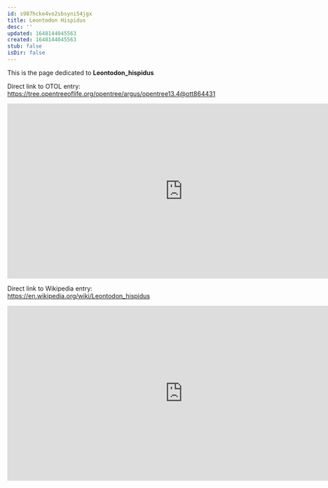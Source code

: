 ```yaml
---
id: s987hcke4vo2sbsyni54jgx
title: Leontodon Hispidus
desc: ''
updated: 1648144045563
created: 1648144045563
stub: false
isDir: false
---
```

This is the page dedicated to **Leontodon_hispidus**


Direct link to OTOL entry: https://tree.opentreeoflife.org/opentree/argus/opentree13.4@ott864431



<html>
    <body>
    <iframe src="https://tree.opentreeoflife.org/opentree/argus/opentree13.4@ott864431"
    width="800" height="400" frameborder="0" allowfullscreen> </iframe>
    </body>
</html>
    


Direct link to Wikipedia entry: https://en.wikipedia.org/wiki/Leontodon_hispidus



<html>
    <body>
    <iframe src="https://en.wikipedia.org/wiki/Leontodon_hispidus"
    width="800" height="400" frameborder="0" allowfullscreen> </iframe>
    </body>
</html>
    
